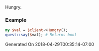 Hungry.
### Example

```perl
my $val = $client->Hungry();
quest::say($val); # Returns bool
```


Generated On 2018-04-29T00:35:14-07:00